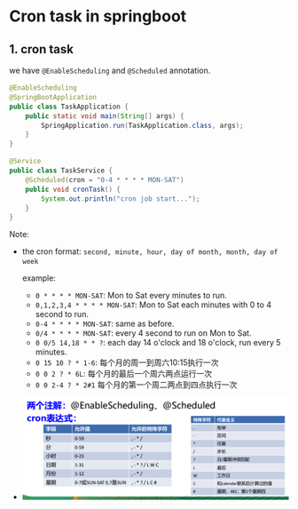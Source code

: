 # Cron task in springboot

## 1. cron task

we have `@EnableScheduling` and `@Scheduled` annotation.

```java
@EnableScheduling
@SpringBootApplication
public class TaskApplication {
    public static void main(String[] args) {
        SpringApplication.run(TaskApplication.class, args);
    }
}
```

```java
@Service
public class TaskService {
    @Scheduled(cron = "0-4 * * * * MON-SAT")
    public void cronTask() {
        System.out.println("cron job start...");
    }
}
```

Note:

-  the cron format: `second, minute, hour, day of month, month, day of week`
    
    example:
    -   `0 * * * * MON-SAT`: Mon to Sat every minutes to run.
    -   `0,1,2,3,4 * * * * MON-SAT`: Mon to Sat each minutes with 0 to 4 second to run.
    -   `0-4 * * * * MON-SAT`: same as before.
    -   `0/4 * * * * MON-SAT`: every 4 second to run on Mon to Sat.
    -   `0 0/5 14,18 * * ?`: each day 14 o'clock and 18 o'clock, run every 5 minutes.
    -   `0 15 10 ? * 1-6`: 每个月的周一到周六10:15执行一次
    -   `0 0 2 ? * 6L`: 每个月的最后一个周六两点运行一次
    -   `0 0 2-4 ? * 2#1` 每个月的第一个周二两点到四点执行一次

-   ![cron format](./images/cronFormat.png)